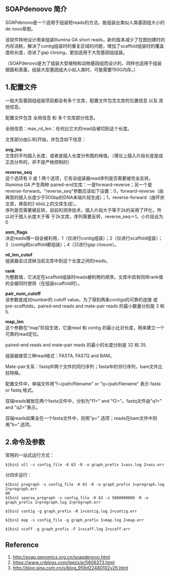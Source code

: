 ## SOAPdenoovo 简介
SOAPdenovo是一个适用于组装短reads的方法，能组装出类似人类基因组大小的de novo草图。

该软件特地设计用来组装Illumina GA short reads，新的版本减少了在图创建时的内存消耗，解决了contig组装时的重复区域的问题，增加了scaffold组装时的覆盖度和长度，改进了gap closing，更加适用于大型基因组组装。

（SOAPdenovo是为了组装大型植物和动物基因组而设计的，同样也适用于组装细菌和真菌，组装大型基因组大小如人类时，可能需要150G内存。）
## 1.配置文件
一般大型基因组组装项目都会有多个文库，配置文件包含文库的位置信息 以及 其他信息。

配置文件包含 全局信息 和 多个文库部分信息。

全局信息：max_rd_len：任何比它大的read会被切到这个长度。

文库部分由[LIB]开始，并包含如下信息：

**avg_ins**  
文库的平均插入长度，或者是插入长度分布图的峰值。（理论上插入片段长度是成正态分布的，并不是严格控制的） 

**reverse_seq**  
这个选项有 0 或 1 两个选项，它告诉组装器read序列是否需要被完全反转。Illumima GA 产生两种 paired-end文库：一是forward-reverse；另一个是 reverse-forward。"reverse_seq"参数应该如下设置：0，forward-reverse（由典型的插入长度少于500bp的DNA末端片段生成）；1，reverse-forward（由环状文库，典型的2 kb以上的文库生成）。  
序列是否需要被反转，目前的测序技术，插入片段大于等于2k的采用了环化，所以对于插入长度大于等    于2k文库，序列需要反转，reverse_seq＝1，小片段设为0

**asm_flags**  
决定reads哪一段会被利用，1（仅进行contig组装）；2（仅进行scaffold组装）；3（contig和scaffold都组装）；4（只进行gap closure）。 

**rd_len_cutof**  
组装器会过滤掉当前文库中到这个长度之间的reads。 

**rank**  
为整数值，它决定在scaffold组装时reads被利用的顺序。文库中具有同样rank值的会被同时使用（在组装scaffold时）。  

**pair_num_cutoff**  
该参数是成对number的 cutoff value，为了得到两条contigs的可靠的连接 或  pre-scaffolds。paired-end reads and mate-pair reads 的最小数量分别是 3 和 5. 

**map_len**  
这个参数在“map”阶段生效，它是read 和 contig 的最小比对长度，用来建立一个可靠的read定位。

paired-end reads and mate-pair reads 的最小的长度分别是 32 和 35.

组装器接受三种read格式：FASTA, FASTQ and BAM。

Mate-pair关系：fastq中两个文件的同行序列；fasta中的邻行序列，bam文件比较特殊。

配置文件中，单端文件用"f=/path/filename" or "q=/pah/filename" 表示 fasta or fastq 格式。

双端reads被放在两个fasta文件中，分别为"f1=" and "f2="。fastq文件由"q1=" and "q2="表示。

双端reads如果全在一个fasta文件中，则用"p=" 选项；reads在bam文件中则用"b=".选项。
## 2.命令及参数
常用的一站式运行方式：

```
${bin} all -s config_file -K 63 -R -o graph_prefix 1>ass.log 2>ass.err
```
分四步运行：

```
${bin} pregraph -s config_file -K 63 -R -o graph_prefix 1>pregraph.log 2>pregraph.err
OR
${bin} sparse_pregraph -s config_file -K 63 -z 5000000000 -R -o graph_prefix 1>pregraph.log 2>pregraph.err
```

```
${bin} contig -g graph_prefix -R 1>contig.log 2>contig.err
```

```
${bin} map -s config_file -g graph_prefix 1>map.log 2>map.err
```

```
${bin} scaff -g graph_prefix -F 1>scaff.log 2>scaff.err
```

## Reference
1. http://soap.genomics.org.cn/soapdenovo.html
2. https://www.cnblogs.com/leezx/p/5606373.html
3. http://blog.sina.com.cn/s/blog_959d22480102v2fi.html
